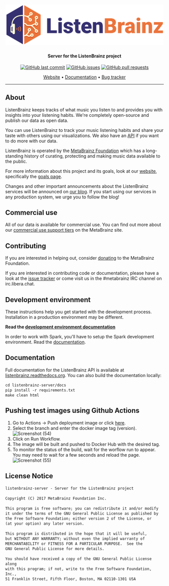 <h1 align="center">
  <br>
  <a href="https://listenbrainz.org"><img src="https://github.com/metabrainz/metabrainz-logos/blob/master/logos/ListenBrainz/SVG/ListenBrainz_logo.svg" alt="ListenBrainz"></a>
</h1>
<h4 align="center">Server for the ListenBrainz project</h4>
<p align="center">
    <a href="https://github.com/metabrainz/listenbrainz-server/commits/master">
    <img src="https://img.shields.io/github/last-commit/metabrainz/listenbrainz-server.svg?style=flat-square&logo=github&logoColor=white"
         alt="GitHub last commit"></a>
    <a href="https://github.com/metabrainz/listenbrainz-server/issues">
    <img src="https://img.shields.io/github/issues-raw/metabrainz/listenbrainz-server.svg?style=flat-square&logo=github&logoColor=white"
         alt="GitHub issues"></a>
    <a href="https://github.com/metabrainz/metabrainz.org/pulls">
    <img src="https://img.shields.io/github/issues-pr-raw/metabrainz/listenbrainz-server?style=flat-square&logo=github&logoColor=white"
         alt="GitHub pull requests"></a>
</p>
<p align="center">
  <a href="https://listenbrainz.org">Website</a> •
  <a href="https://listenbrainz.readthedocs.io">Documentation</a> •
  <a href="https://tickets.metabrainz.org/projects/LB/issues">Bug tracker</a>
</p>

---

## About

ListenBrainz keeps tracks of what music you listen to and
provides you with insights into your listening habits. We're
completely open-source and publish our data as open data.

You can use ListenBrainz to track your music listening habits and
share your taste with others using our visualizations. We also have an
[API](https://listenbrainz.readthedocs.io/en/production/dev/api/)
if you want to do more with our data.

ListenBrainz is operated by the [MetaBrainz Foundation](https://metabrainz.org)
which has a long-standing history of curating, protecting and making music data available to the
public.

For more information about this project and its goals, look at our
[website](https://listenbrainz.org/), specifically the
[goals page](https://listenbrainz.org/goals).

Changes and other important announcements about the ListenBrainz services will be
announced on [our blog](https://blog.metabrainz.org/). If you start using our
services in any production system, we urge you to follow the blog!

## Commercial use

All of our data is available for commercial use. You can find out more about our
[commercial use support tiers](https://metabrainz.org/supporters/account-type) on 
the MetaBrainz site.

## Contributing

If you are interested in helping out, consider
[donating](https://metabrainz.org/donate) to the MetaBrainz Foundation.

If you are interested in contributing code or documentation,
please have a look at the [issue tracker](https://tickets.metabrainz.org/browse/LB)
or come visit us in the #metabrainz IRC channel on irc.libera.chat.

## Development environment

These instructions help you get started with the development process.
Installation in a production environment may be different.

**Read the [development environment
documentation](https://listenbrainz.readthedocs.io/en/production/dev/devel-env.html "Setting up a development environment - ListenBrainz documentation")**

In order to work with Spark, you'll have to setup the Spark development environment.
Read the [documentation](https://listenbrainz.readthedocs.io/en/production/dev/spark-devel-env.html).

## Documentation

Full documentation for the ListenBrainz API is available at
[listenbrainz.readthedocs.org](https://listenbrainz.readthedocs.org). You can
also build the documentation locally:

    cd listenbrainz-server/docs
    pip install -r requirements.txt
    make clean html
    
## Pushing test images using Github Actions

1. Go to Actions -> Push deployment image or click [here](https://github.com/metabrainz/listenbrainz-server/actions/workflows/push-dev-image.yml).
2. Select the branch and enter the docker image tag (version).
![Screenshot (54)](https://user-images.githubusercontent.com/27751938/136417112-20184ff0-3140-425f-89fe-bae625b820a3.png)
3. Click on Run Workflow.
4. The image will be built and pushed to Docker Hub with the desired tag.
5. To monitor the status of the build, wait for the worflow run to appear. You may need to wait for a few seconds and reload the page.
![Screenshot (55)](https://user-images.githubusercontent.com/27751938/136417424-997539aa-79ab-4425-8edd-e8f2cfdd482c.png)

## License Notice

```
listenbrainz-server - Server for the ListenBrainz project

Copyright (C) 2017 MetaBrainz Foundation Inc.

This program is free software; you can redistribute it and/or modify
it under the terms of the GNU General Public License as published by
the Free Software Foundation; either version 2 of the License, or
(at your option) any later version.

This program is distributed in the hope that it will be useful,
but WITHOUT ANY WARRANTY; without even the implied warranty of
MERCHANTABILITY or FITNESS FOR A PARTICULAR PURPOSE.  See the
GNU General Public License for more details.

You should have received a copy of the GNU General Public License along
with this program; if not, write to the Free Software Foundation, Inc.,
51 Franklin Street, Fifth Floor, Boston, MA 02110-1301 USA
```
